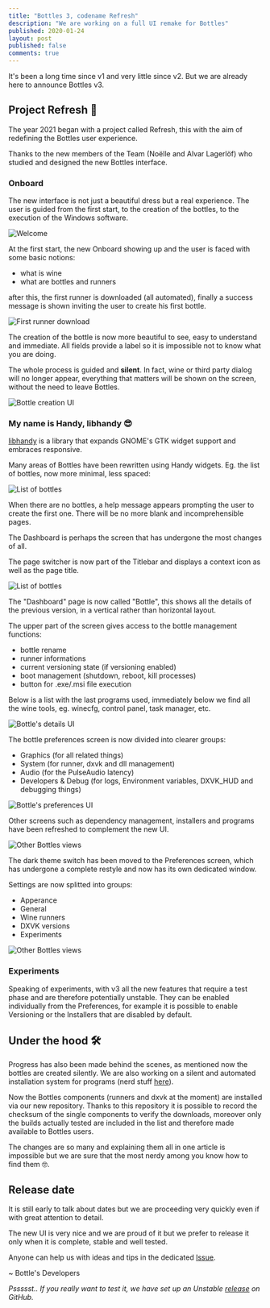 ```yaml
---
title: "Bottles 3, codename Refresh"
description: "We are working on a full UI remake for Bottles"
published: 2020-01-24
layout: post
published: false
comments: true
---
```

It's been a long time since v1 and very little since v2. But we are already
here to announce Bottles v3.

## Project Refresh 👗
The year 2021 began with a project called Refresh, this with the aim of
redefining the Bottles user experience.

Thanks to the new members of the Team (Noëlle and Alvar Lagerlöf) who studied
and designed the new Bottles interface.

### Onboard
The new interface is not just a beautiful dress but a real experience. The
user is guided from the first start, to the creation of the bottles, to the
execution of the Windows software.

![Welcome](/uploads/onboard-1.png)

At the first start, the new Onboard showing up and the user is faced with some
basic notions:
- what is wine
- what are bottles and runners

after this, the first runner is downloaded (all automated), finally a success
message is shown inviting the user to create his first bottle.

![First runner download](/uploads/onboard-2.png)

The creation of the bottle is now more beautiful to see, easy to understand 
and immediate. All fields provide a label so it is impossible not to know 
what you are doing.

The whole process is guided and **silent**. In fact, wine or third party dialog
will no longer appear, everything that matters will be shown on the screen,
without the need to leave Bottles.

![Bottle creation UI](/uploads/bottle-creation.png)

### My name is Handy, libhandy 😎
[libhandy](https://gitlab.gnome.org/GNOME/libhandy) is a library that expands
GNOME's GTK widget support and embraces responsive.

Many areas of Bottles have been rewritten using Handy widgets. Eg. the list of
bottles, now more minimal, less spaced:

![List of bottles](/uploads/bottles-list.png)

When there are no bottles, a help message appears prompting the user to create
the first one. There will be no more blank and incomprehensible pages.

The Dashboard is perhaps the screen that has undergone the most changes of all.

The page switcher is now part of the Titlebar and displays a context icon as 
well as the page title.

![List of bottles](/uploads/titlebar-switcher.png)

The "Dashboard" page is now called "Bottle", this shows all the details of
the previous version, in a vertical rather than horizontal layout.

The upper part of the screen gives access to the bottle management functions:
- bottle rename
- runner informations
- current versioning state (if versioning enabled)
- boot management (shutdown, reboot, kill processes)
- button for .exe/.msi file execution

Below is a list with the last programs used, immediately below we find all 
the wine tools, eg. winecfg, control panel, task manager, etc.

![Bottle's details UI](/uploads/dashboard.png)

The bottle preferences screen is now divided into clearer groups:
- Graphics (for all related things)
- System (for runner, dxvk and dll management)
- Audio (for the PulseAudio latency)
- Developers & Debug (for logs, Environment variables, DXVK_HUD and 
debugging things)

![Bottle's preferences UI](/uploads/bottle-preferences.png)

Other screens such as dependency management, installers and programs have 
been refreshed to complement the new UI.

![Other Bottles views](/uploads/other-views.png)

The dark theme switch has been moved to the Preferences screen, which has 
undergone a complete restyle and now has its own dedicated window.

Settings are now splitted into groups:
- Apperance
- General
- Wine runners
- DXVK versions
- Experiments

![Other Bottles views](/uploads/preferences.png)

### Experiments
Speaking of experiments, with v3 all the new features that require a test phase
and are therefore potentially unstable. They can be enabled individually from
the Preferences, for example it is possible to enable Versioning or the
Installers that are disabled by default.

## Under the hood 🛠
Progress has also been made behind the scenes, as mentioned now the bottles 
are created silently. We are also working on a silent and automated 
installation system for programs (nerd stuff
[here](https://github.com/bottlesdevs/tools/blob/main/routines.sh)).

Now the Bottles components (runners and dxvk at the moment) are installed via 
our new repository. Thanks to this repository it is possible to record the 
checksum of the single components to verify the downloads, moreover only the 
builds actually tested are included in the list and therefore made available 
to Bottles users.

The changes are so many and explaining them all in one article is impossible
but we are sure that the most nerdy among you know how to find them 🤓.

## Release date
It is still early to talk about dates but we are proceeding very quickly even
if with great attention to detail.

The new UI is very nice and we are proud of it but we prefer to release it 
only when it is complete, stable and well tested.

Anyone can help us with ideas and tips in the dedicated
[Issue](github.com/bottlesdevs/Bottles/issues/77).

~ Bottle's Developers

*Pssssst.. If you really want to test it, we have set up an Unstable 
[release](https://github.com/bottlesdevs/Bottles/releases/tag/continuous-unstable-gh)
on GitHub.*